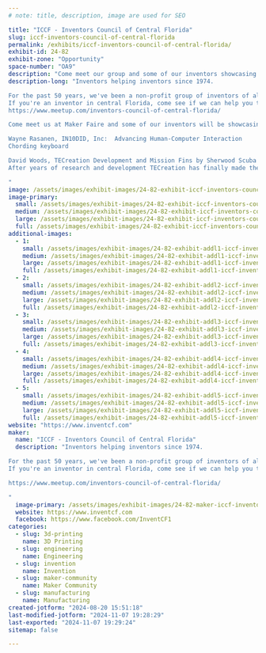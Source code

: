 ```yaml
---
# note: title, description, image are used for SEO

title: "ICCF - Inventors Council of Central Florida"
slug: iccf-inventors-council-of-central-florida
permalink: /exhibits/iccf-inventors-council-of-central-florida/
exhibit-id: 24-82
exhibit-zone: "Opportunity"
space-number: "OA9"
description: "Come meet our group and some of our inventors showcasing their products!"
description-long: "Inventors helping inventors since 1974.

For the past 50 years, we've been a non-profit group of inventors of all levels who help each other develop, protect, and promote their ideas to become successful.
If you're an inventor in central Florida, come see if we can help you too.
https://www.meetup.com/inventors-council-of-central-florida/

Come meet us at Maker Faire and some of our inventors will be showcasing their products:

Wayne Rasanen, IN10DID, Inc:  Advancing Human-Computer Interaction
Chording keyboard

David Woods, TECreation Development and Mission Fins by Sherwood Scuba
After years of research and development TECreation has finally made the production version of the world's most efficient bipedal swim fins.  Now you can see the Mission fins and many of the prototypes that made it happen along with a test tank to show how it works.

"
image: /assets/images/exhibit-images/24-82-exhibit-iccf-inventors-council-of-central-florida-iccf-meeting-image-2024-06-large.jpg
image-primary: 
  small: /assets/images/exhibit-images/24-82-exhibit-iccf-inventors-council-of-central-florida-iccf-meeting-image-2024-06-small.jpg
  medium: /assets/images/exhibit-images/24-82-exhibit-iccf-inventors-council-of-central-florida-iccf-meeting-image-2024-06-medium.jpg
  large: /assets/images/exhibit-images/24-82-exhibit-iccf-inventors-council-of-central-florida-iccf-meeting-image-2024-06-large.jpg
  full: /assets/images/exhibit-images/24-82-exhibit-iccf-inventors-council-of-central-florida-iccf-meeting-image-2024-06-full.jpg
additional-images: 
  - 1:
    small: /assets/images/exhibit-images/24-82-exhibit-addl1-iccf-inventors-council-of-central-florida-mfo2024-20140913-004-omf-fin-c-720-5015-small.jpg
    medium: /assets/images/exhibit-images/24-82-exhibit-addl1-iccf-inventors-council-of-central-florida-mfo2024-20140913-004-omf-fin-c-720-5015-medium.jpg
    large: /assets/images/exhibit-images/24-82-exhibit-addl1-iccf-inventors-council-of-central-florida-mfo2024-20140913-004-omf-fin-c-720-5015-large.jpg
    full: /assets/images/exhibit-images/24-82-exhibit-addl1-iccf-inventors-council-of-central-florida-mfo2024-20140913-004-omf-fin-c-720-5015-full.jpg
  - 2:
    small: /assets/images/exhibit-images/24-82-exhibit-addl2-iccf-inventors-council-of-central-florida-mfo2024-20140913-073-omf-fin-720-4569-small.jpg
    medium: /assets/images/exhibit-images/24-82-exhibit-addl2-iccf-inventors-council-of-central-florida-mfo2024-20140913-073-omf-fin-720-4569-medium.jpg
    large: /assets/images/exhibit-images/24-82-exhibit-addl2-iccf-inventors-council-of-central-florida-mfo2024-20140913-073-omf-fin-720-4569-large.jpg
    full: /assets/images/exhibit-images/24-82-exhibit-addl2-iccf-inventors-council-of-central-florida-mfo2024-20140913-073-omf-fin-720-4569-full.jpg
  - 3:
    small: /assets/images/exhibit-images/24-82-exhibit-addl3-iccf-inventors-council-of-central-florida-mfo2024-decatxt-3-0-web-page-4364-small.png
    medium: /assets/images/exhibit-images/24-82-exhibit-addl3-iccf-inventors-council-of-central-florida-mfo2024-decatxt-3-0-web-page-4364-medium.png
    large: /assets/images/exhibit-images/24-82-exhibit-addl3-iccf-inventors-council-of-central-florida-mfo2024-decatxt-3-0-web-page-4364-large.png
    full: /assets/images/exhibit-images/24-82-exhibit-addl3-iccf-inventors-council-of-central-florida-mfo2024-decatxt-3-0-web-page-4364-full.png
  - 4:
    small: /assets/images/exhibit-images/24-82-exhibit-addl4-iccf-inventors-council-of-central-florida-mfo2024-microtxt-one-touch-interface-2682-small.jpg
    medium: /assets/images/exhibit-images/24-82-exhibit-addl4-iccf-inventors-council-of-central-florida-mfo2024-microtxt-one-touch-interface-2682-medium.jpg
    large: /assets/images/exhibit-images/24-82-exhibit-addl4-iccf-inventors-council-of-central-florida-mfo2024-microtxt-one-touch-interface-2682-large.jpg
    full: /assets/images/exhibit-images/24-82-exhibit-addl4-iccf-inventors-council-of-central-florida-mfo2024-microtxt-one-touch-interface-2682-full.jpg
  - 5:
    small: /assets/images/exhibit-images/24-82-exhibit-addl5-iccf-inventors-council-of-central-florida-mfo2024-mission-fin-vista-print-template-02-720-7517-small.jpg
    medium: /assets/images/exhibit-images/24-82-exhibit-addl5-iccf-inventors-council-of-central-florida-mfo2024-mission-fin-vista-print-template-02-720-7517-medium.jpg
    large: /assets/images/exhibit-images/24-82-exhibit-addl5-iccf-inventors-council-of-central-florida-mfo2024-mission-fin-vista-print-template-02-720-7517-large.jpg
    full: /assets/images/exhibit-images/24-82-exhibit-addl5-iccf-inventors-council-of-central-florida-mfo2024-mission-fin-vista-print-template-02-720-7517-full.jpg
website: "https://www.inventcf.com"
maker: 
  name: "ICCF - Inventors Council of Central Florida"
  description: "Inventors helping inventors since 1974.

For the past 50 years, we've been a non-profit group of inventors of all levels who help each other develop, protect, and promote their ideas to become successful.
If you're an inventor in central Florida, come see if we can help you too.

https://www.meetup.com/inventors-council-of-central-florida/

"
  image-primary: /assets/images/exhibit-images/24-82-maker-iccf-inventors-council-of-central-florida-iccf-logo-with-text-official-blue-medium.jpg
  website: https://www.inventcf.com
  facebook: https://www.facebook.com/InventCF1
categories: 
  - slug: 3d-printing
    name: 3D Printing
  - slug: engineering
    name: Engineering
  - slug: invention
    name: Invention
  - slug: maker-community
    name: Maker Community
  - slug: manufacturing
    name: Manufacturing
created-jotform: "2024-08-20 15:51:18"
last-modified-jotform: "2024-11-07 19:28:29"
last-exported: "2024-11-07 19:29:24"
sitemap: false

---
```

